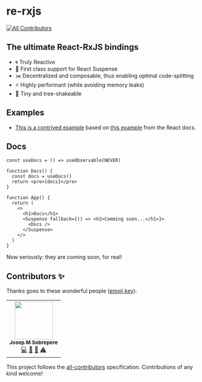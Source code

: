 # re-rxjs
<!-- ALL-CONTRIBUTORS-BADGE:START - Do not remove or modify this section -->
[![All Contributors](https://img.shields.io/badge/all_contributors-1-orange.svg?style=flat-square)](#contributors-)
<!-- ALL-CONTRIBUTORS-BADGE:END -->

## The ultimate React-RxJS bindings

- :cyclone: Truly Reactive
- :twisted_rightwards_arrows: First class support for React Suspense
- :scissors: Decentralized and composable, thus enabling optimal code-splitting
- :zap: Highly performant (while avoiding memory leaks)
- :microscope: Tiny and tree-shakeable

## Examples

- [This is a contrived example](https://codesandbox.io/s/crazy-wood-vn7gg?file=/src/fakeApi.js) based on [this example](https://reactjs.org/docs/concurrent-mode-patterns.html#reviewing-the-changes) from the React docs.

## Docs
```tsx
const useDocs = () => useObservable(NEVER)

function Docs() {
  const docs = useDocs()
  return <pre>{docs}</pre>
}

function App() {
  return (
    <>
      <h1>Docs</h1>
      <Suspense fallback={() => <h2>Comming soon...</h1>}>
        <Docs />
      </Suspense>
    </>
  )
}
```

Now seriously: they are coming soon, for real! 

## Contributors ✨

Thanks goes to these wonderful people ([emoji key](https://allcontributors.org/docs/en/emoji-key)):

<!-- ALL-CONTRIBUTORS-LIST:START - Do not remove or modify this section -->
<!-- prettier-ignore-start -->
<!-- markdownlint-disable -->
<table>
  <tr>
    <td align="center"><a href="https://github.com/josepot"><img src="https://avatars1.githubusercontent.com/u/8620144?v=4" width="100px;" alt=""/><br /><sub><b>Josep M Sobrepere</b></sub></a><br /><a href="https://github.com/re-rxjs/re-rxjs/commits?author=josepot" title="Code">💻</a> <a href="#ideas-josepot" title="Ideas, Planning, & Feedback">🤔</a> <a href="#maintenance-josepot" title="Maintenance">🚧</a> <a href="https://github.com/re-rxjs/re-rxjs/commits?author=josepot" title="Tests">⚠️</a></td>
  </tr>
</table>

<!-- markdownlint-enable -->
<!-- prettier-ignore-end -->
<!-- ALL-CONTRIBUTORS-LIST:END -->

This project follows the [all-contributors](https://github.com/all-contributors/all-contributors) specification. Contributions of any kind welcome!